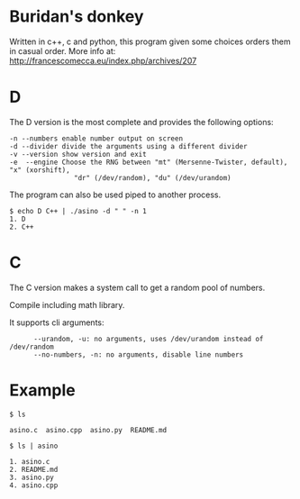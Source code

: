 # Buridan's donkey
Written in c++, c and python, this program given some choices orders them in casual order.
More info at: http://francescomecca.eu/index.php/archives/207

# D

The D version is the most complete and provides the following options:

	-n --numbers enable number output on screen
	-d --divider divide the arguments using a different divider
	-v --version show version and exit
	-e  --engine Choose the RNG between "mt" (Mersenne-Twister, default), "x" (xorshift),
					"dr" (/dev/random), "du" (/dev/urandom)
	
The program can also be used piped to another process.

	$ echo D C++ | ./asino -d " " -n 1
	1. D
	2. C++


# C

The C version makes a system call to get a random pool of numbers.

Compile including math library.

It supports cli arguments:

```
	  --urandom, -u: no arguments, uses /dev/urandom instead of /dev/random
	  --no-numbers, -n: no arguments, disable line numbers
```

# Example

```
$ ls

asino.c  asino.cpp  asino.py  README.md

$ ls | asino

1. asino.c
2. README.md
3. asino.py
4. asino.cpp

```
